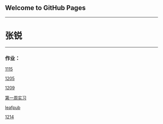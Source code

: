 ## Welcome to GitHub Pages
<hr>
<h1>张锐</h1>
<hr>
<h3>作业：</h3>
<p><a href="zhangrui6.github.io/1115">1115</a></p>
<p><a href="zhangrui6.github.io/zy/1205/index">1205</a></p>
<p><a href="zhangrui6.github.io/zy/1209/index">1209</a></p>
<p><a href="zhangrui6.github.io/zy/web/index">第一周实习</a></p>
<p><a href="zhangrui6.github.io/zy/leafpub作业/index">leafpub</a></p>
<p><a href="zhangrui6.github.io/zy/12.14/index">1214</a></p>
